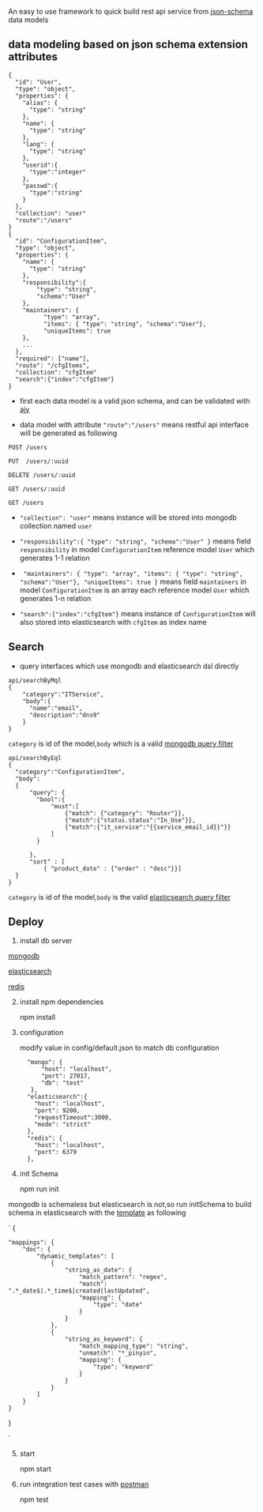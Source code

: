 An easy to use framework to quick build rest api service from [json-schema](http://json-schema.org/) data models

## data modeling based on json schema extension attributes

```
{
  "id": "User",
  "type": "object",
  "properties": {
    "alias": {
      "type": "string"
    },
    "name": {
      "type": "string"
    },
    "lang": {
      "type": "string"
    },
    "userid":{
      "type":"integer"
    },
    "passwd":{
      "type":"string"
    }
  },
  "collection": "user"
  "route":"/users"
}
{
  "id": "ConfigurationItem",
  "type": "object",
  "properties": {
    "name": {
      "type": "string"
    },
    "responsibility":{
        "type": "string",
        "schema":"User"
    },
    "maintainers": {
          "type": "array",
          "items": { "type": "string", "schema":"User"},
          "uniqueItems": true
    },
    ...
  },
  "required": ["name"],
  "route": "/cfgItems",
  "collection": "cfgItem"
  "search":{"index":"cfgItem"}
}
```

* first each data model is a valid json schema, and can be validated with [ajv](https://github.com/epoberezkin/ajv)

* data model with attribute `"route":"/users"`  means restful api interface will be generated as following

```
POST /users

PUT  /users/:uuid

DELETE /users/:uuid

GET /users/:uuid

GET /users
```

* `"collection": "user"`  means instance will be stored into mongodb collection named `user`


* `"responsibility":{
           "type": "string",
           "schema":"User"
   }` means field `responsibility` in model `ConfigurationItem` reference model `User` which generates 1-1 relation



* `
  "maintainers": {
            "type": "array",
            "items": { "type": "string", "schema":"User"},
            "uniqueItems": true
  }` means field `maintainers` in model `ConfigurationItem` is an array each reference model `User` which generates 1-n relation


* `
  "search":{"index":"cfgItem"}
  ` means instance of `ConfigurationItem` will also stored into elasticsearch with `cfgItem` as index name

## Search

* query interfaces which use mongodb and elasticsearch dsl directly

```mongodb
api/searchByMql
{
    "category":"ITService",
    "body":{
      "name":"email",
      "description":"dns9"
    }
}
```

`category` is id of the model,`body` which is a valid [mongodb query filter](https://docs.mongodb.com/manual/core/document/#document-query-filter)


```elasticsearch
api/searchByEql
{
  "category":"ConfigurationItem",
  "body":
  {
      "query": {
      	"bool":{
      		"must":[
      			{"match": {"category": "Router"}},
      			{"match":{"status.status":"In_Use"}},
      			{"match":{"it_service":"{{service_email_id}}"}}
      		]
      	}

      },
      "sort" : [
          { "product_date" : {"order" : "desc"}}]
  }
}
```

`category` is id of the model,`body` is the valid [elasticsearch query filter](https://www.elastic.co/guide/en/elasticsearch/reference/current/query-filter-context.html)


## Deploy

1. install db server

 [mongodb](https://docs.mongodb.com/manual/installation/)

 [elasticsearch](https://www.elastic.co/guide/en/elasticsearch/reference/master/_installation.html)

 [redis](https://redis.io/topics/quickstart)

2. install npm dependencies

    npm install

3. configuration

    modify value in config/default.json to match db configuration

    ```
      "mongo": {
          "host": "localhost",
          "port": 27017,
          "db": "test"
       },
      "elasticsearch":{
        "host": "localhost",
        "port": 9200,
        "requestTimeout":3000,
        "mode": "strict"
      },
      "redis": {
        "host": "localhost",
        "port": 6379
      },
    ```


4. init Schema

    npm run init

mongodb is schemaless but elasticsearch is not,so run initSchema to build schema in elasticsearch with the [template](https://www.elastic.co/guide/en/elasticsearch/reference/current/dynamic-templates.html) as following

`
{

    "mappings": {
        "doc": {
            "dynamic_templates": [
                {
                    "string_as_date": {
                        "match_pattern": "regex",
                        "match":   ".*_date$|.*_time$|created|lastUpdated",
                        "mapping": {
                            "type": "date"
                        }
                    }
                },
                {
                    "string_as_keyword": {
                        "match_mapping_type": "string",
                        "unmatch": "*_pinyin",
                        "mapping": {
                            "type": "keyword"
                        }
                    }
                }
            ]
        }
    }
}

`


5. start

    npm start
    

6. run integration test cases with [postman](https://www.getpostman.com/docs/)

    npm test

